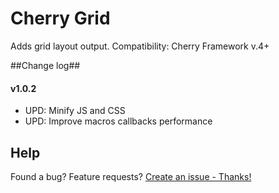 # Cherry Grid
Adds grid layout output.
Сompatibility: Cherry Framework v.4+

##Change log##

#### v1.0.2 ####

* UPD: Minify JS and CSS
* UPD: Improve macros callbacks performance

## Help
Found a bug? Feature requests? [Create an issue - Thanks!](https://github.com/CherryFramework/cherry-grid/issues/new)